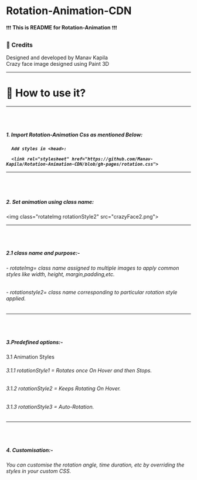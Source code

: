 # Rotation-Animation-CDN


❗❗❗ <b>This is README for Rotation-Animation</b> ❗❗❗

<b><h3>🌟 Credits</h3></b>
Designed and developed by Manav Kapila<br>
Crazy face image designed using Paint 3D

<hr>
  <b><h1>🤔 How to use it?</h1></b>
 <hr><br><br> 

  
  <h5>1. Import Rotation-Animation Css as mentioned Below:<h5>

      Add styles in <head>:

      <link rel="stylesheet" href="https://github.com/Manav-Kapila/Rotation-Animation-CDN/blob/gh-pages/rotation.css">
 <hr><br><br>       
  <h5>2. Set animation using class name:</h5>
      &lt;img class="rotateImg rotationStyle2" src="crazyFace2.png"&gt;
      <hr>
      <br><br>
<h5>2.1 class name and purpose:-</h5>
        <h6> -  rotateImg= class name assigned to multiple images to apply common styles like width, height, margin,padding,etc.</h6>
        <h6> -  rotationstyle2= class name corresponding to particular rotation style applied.</h6>
  <hr><br><br>         
  <h5>3.Predefined options:- </h5>
       3.1 Animation Styles
          <h6>3.1.1 rotationStyle1 = Rotates once On Hover and then Stops.</h6>
         <h6> 3.1.2 rotationStyle2 = Keeps Rotating On Hover.</h6>
          <h6>3.1.3 rotationStyle3 = Auto-Rotation.</h6>
   <hr><br><br>    
  <h5> 4. Customisation:-</h5>
        <h6>You can customise the rotation angle, time duration, etc by overriding the styles in your custom CSS.</h6>

